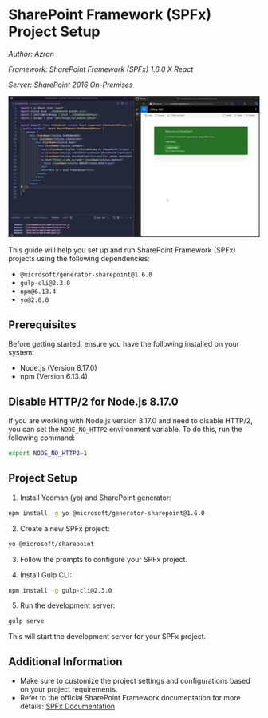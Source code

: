 # SharePoint Framework (SPFx) Project Setup
_Author: Azran_

_Framework: SharePoint Framework (SPFx) 1.6.0 X React_

_Server: SharePoint 2016 On-Premises_


<img src="./docs/assets/spfxlive.gif" atl="profile">

This guide will help you set up and run SharePoint Framework (SPFx) projects using the following dependencies:

- `@microsoft/generator-sharepoint@1.6.0`
- `gulp-cli@2.3.0`
- `npm@6.13.4`
- `yo@2.0.0`

## Prerequisites

Before getting started, ensure you have the following installed on your system:

- Node.js (Version 8.17.0)
- npm (Version 6.13.4)

## Disable HTTP/2 for Node.js 8.17.0

If you are working with Node.js version 8.17.0 and need to disable HTTP/2, you can set the `NODE_NO_HTTP2` environment variable. To do this, run the following command:
```bash
export NODE_NO_HTTP2=1
```
## Project Setup

1. Install Yeoman (yo) and SharePoint generator:

```bash
npm install -g yo @microsoft/generator-sharepoint@1.6.0
```

2. Create a new SPFx project:

```bash
yo @microsoft/sharepoint
```

3. Follow the prompts to configure your SPFx project.

4. Install Gulp CLI:

```bash
npm install -g gulp-cli@2.3.0
```

5. Run the development server:

```bash
gulp serve
```

This will start the development server for your SPFx project.

## Additional Information

- Make sure to customize the project settings and configurations based on your project requirements.
- Refer to the official SharePoint Framework documentation for more details: [SPFx Documentation](https://docs.microsoft.com/en-us/sharepoint/dev/spfx/sharepoint-framework-overview)